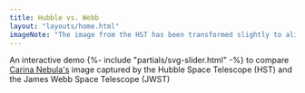 ```yaml
---
title: Hubble vs. Webb
layout: "layouts/home.html"
imageNote: "The image from the HST has been transformed slightly to align it with the one from the JWST"
---
```


An interactive demo {%- include "partials/svg-slider.html" -%} to compare [Carina Nebula's](https://en.wikipedia.org/wiki/Carina_Nebula) image captured by the Hubble Space Telescope (HST) and the James Webb Space Telescope (JWST)
